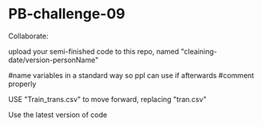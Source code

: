 # PB-challenge-09


Collaborate:


upload your semi-finished code to this repo, named "cleaining-date/version-personName"




#name variables in a standard way so ppl can use if afterwards
#comment properly


USE "Train_trans.csv" to move forward, replacing "tran.csv"

Use the latest version of code
